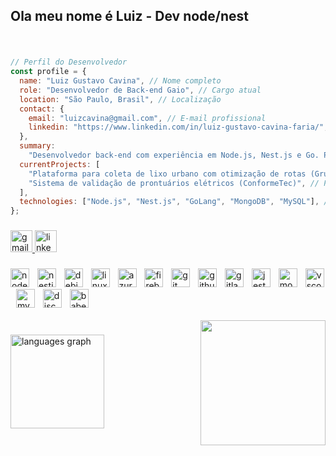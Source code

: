 <h2 align="left">Ola meu nome é Luiz - Dev node/nest</h2>

###

<br clear="both">

```javascript
// Perfil do Desenvolvedor
const profile = {
  name: "Luiz Gustavo Cavina", // Nome completo
  role: "Desenvolvedor de Back-end Gaio", // Cargo atual
  location: "São Paulo, Brasil", // Localização
  contact: {
    email: "luizcavina@gmail.com", // E-mail profissional
    linkedin: "https://www.linkedin.com/in/luiz-gustavo-cavina-faria/", // Perfil no LinkedIn
  },
  summary:
    "Desenvolvedor back-end com experiência em Node.js, Nest.js e Go. Participei de projetos de APIs, dashboards e integrações para otimizar processos em empresas e startups. Apaixonado por resolver problemas com tecnologia e sempre em busca de novos desafios.", // Resumo profissional
  currentProjects: [
    "Plataforma para coleta de lixo urbano com otimização de rotas (Grunber)", // Projeto atual 1
    "Sistema de validação de prontuários elétricos (ConformeTec)", // Projeto atual 2
  ],
  technologies: ["Node.js", "Nest.js", "GoLang", "MongoDB", "MySQL"], // Tecnologias dominadas
};
```
###

<div align="left">
  <a href="luizcavina@gmail.com" target="_blank">
    <img src="https://img.shields.io/static/v1?message=Gmail&logo=gmail&label=&color=D14836&logoColor=white&labelColor=&style=for-the-badge" height="35" alt="gmail logo"  />
  </a>
  <a href="https://linkedin.com/in/luiz-gustavo-cavina-faria/" target="_blank">
    <img src="https://img.shields.io/static/v1?message=LinkedIn&logo=linkedin&label=&color=0077B5&logoColor=white&labelColor=&style=for-the-badge" height="35" alt="linkedin logo"  />
  </a>
</div>

###

<div align="left">
  <img src="https://img.shields.io/badge/Node.js-339933?logo=nodedotjs&logoColor=white&style=for-the-badge" height="30" alt="nodejs logo"  />
  <img width="5" />
  <img src="https://img.shields.io/badge/NestJS-E0234E?logo=nestjs&logoColor=white&style=for-the-badge" height="30" alt="nestjs logo"  />
  <img width="5" />
  <img src="https://img.shields.io/badge/Debian-A81D33?logo=debian&logoColor=white&style=for-the-badge" height="30" alt="debian logo"  />
  <img width="5" />
  <img src="https://img.shields.io/badge/Linux-FCC624?logo=linux&logoColor=black&style=for-the-badge" height="30" alt="linux logo"  />
  <img width="5" />
  <img src="https://img.shields.io/badge/Microsoft Azure-0078D4?logo=microsoftazure&logoColor=white&style=for-the-badge" height="30" alt="azure logo"  />
  <img width="5" />
  <img src="https://img.shields.io/badge/Firebase-FFCA28?logo=firebase&logoColor=black&style=for-the-badge" height="30" alt="firebase logo"  />
  <img width="5" />
  <img src="https://img.shields.io/badge/Git-F05032?logo=git&logoColor=white&style=for-the-badge" height="30" alt="git logo"  />
  <img width="5" />
  <img src="https://img.shields.io/badge/GitHub-181717?logo=github&logoColor=white&style=for-the-badge" height="30" alt="github logo"  />
  <img width="5" />
  <img src="https://img.shields.io/badge/GitLab-FC6D26?logo=gitlab&logoColor=black&style=for-the-badge" height="30" alt="gitlab logo"  />
  <img width="5" />
  <img src="https://img.shields.io/badge/Jest-C21325?logo=jest&logoColor=white&style=for-the-badge" height="30" alt="jest logo"  />
  <img width="5" />
  <img src="https://img.shields.io/badge/Mocha-8D6748?logo=mocha&logoColor=white&style=for-the-badge" height="30" alt="mocha logo"  />
  <img width="5" />
  <img src="https://img.shields.io/badge/Visual Studio Code-007ACC?logo=visualstudiocode&logoColor=white&style=for-the-badge" height="30" alt="vscode logo"  />
  <img width="5" />
  <img src="https://img.shields.io/badge/MySQL-4479A1?logo=mysql&logoColor=white&style=for-the-badge" height="30" alt="mysql logo"  />
  <img width="5" />
  <img src="https://cdn.jsdelivr.net/gh/devicons/devicon/icons/discordjs/discordjs-original.svg" height="30" alt="discordjs logo"  />
  <img width="5" />
  <img src="https://cdn.simpleicons.org/babel/F9DC3E" height="30" alt="babel logo"  />
</div>

<br clear="both">

<img align="right" height="200" src="https://i.pinimg.com/originals/7d/d8/ca/7dd8ca2372fb05068a7192eca40d655b.gif"  />

###

<div align="left">
  <img src="https://github-readme-stats.vercel.app/api/top-langs?username=Pizzy23&locale=en&hide_title=false&layout=compact&card_width=320&langs_count=5&theme=dracula&hide_border=false" height="150" alt="languages graph"  />
</div>

###
